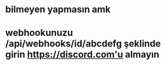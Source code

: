 # bilmeyen yapmasın amk 
# webhookunuzu /api/webhooks/id/abcdefg şeklinde girin https://discord.com'u almayın
